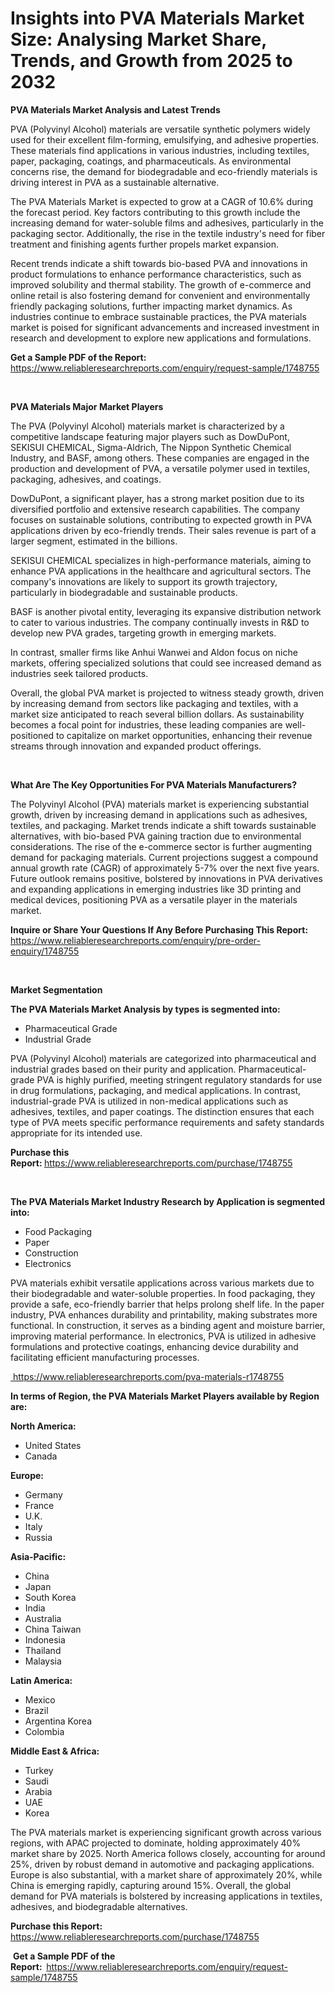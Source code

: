 <p><h1>Insights into PVA Materials Market Size: Analysing Market Share, Trends, and Growth from 2025 to 2032</h1></p><p><strong>PVA Materials Market Analysis and Latest Trends</strong></p>
<p><p>PVA (Polyvinyl Alcohol) materials are versatile synthetic polymers widely used for their excellent film-forming, emulsifying, and adhesive properties. These materials find applications in various industries, including textiles, paper, packaging, coatings, and pharmaceuticals. As environmental concerns rise, the demand for biodegradable and eco-friendly materials is driving interest in PVA as a sustainable alternative.</p><p>The PVA Materials Market is expected to grow at a CAGR of 10.6% during the forecast period. Key factors contributing to this growth include the increasing demand for water-soluble films and adhesives, particularly in the packaging sector. Additionally, the rise in the textile industry's need for fiber treatment and finishing agents further propels market expansion.</p><p>Recent trends indicate a shift towards bio-based PVA and innovations in product formulations to enhance performance characteristics, such as improved solubility and thermal stability. The growth of e-commerce and online retail is also fostering demand for convenient and environmentally friendly packaging solutions, further impacting market dynamics. As industries continue to embrace sustainable practices, the PVA materials market is poised for significant advancements and increased investment in research and development to explore new applications and formulations.</p></p>
<p><strong>Get a Sample PDF of the Report:&nbsp;</strong> <a href="https://www.reliableresearchreports.com/enquiry/request-sample/1748755?utm_campaign=38&utm_medium=2&utm_source=Github&utm_content=ia&utm_term=18042025&utm_id=pva-materials">https://www.reliableresearchreports.com/enquiry/request-sample/1748755</a></p>
<p>&nbsp;</p>
<p><strong>PVA Materials Major Market Players</strong></p>
<p><p>The PVA (Polyvinyl Alcohol) materials market is characterized by a competitive landscape featuring major players such as DowDuPont, SEKISUI CHEMICAL, Sigma-Aldrich, The Nippon Synthetic Chemical Industry, and BASF, among others. These companies are engaged in the production and development of PVA, a versatile polymer used in textiles, packaging, adhesives, and coatings.</p><p>DowDuPont, a significant player, has a strong market position due to its diversified portfolio and extensive research capabilities. The company focuses on sustainable solutions, contributing to expected growth in PVA applications driven by eco-friendly trends. Their sales revenue is part of a larger segment, estimated in the billions.</p><p>SEKISUI CHEMICAL specializes in high-performance materials, aiming to enhance PVA applications in the healthcare and agricultural sectors. The company's innovations are likely to support its growth trajectory, particularly in biodegradable and sustainable products.</p><p>BASF is another pivotal entity, leveraging its expansive distribution network to cater to various industries. The company continually invests in R&D to develop new PVA grades, targeting growth in emerging markets.</p><p>In contrast, smaller firms like Anhui Wanwei and Aldon focus on niche markets, offering specialized solutions that could see increased demand as industries seek tailored products.</p><p>Overall, the global PVA market is projected to witness steady growth, driven by increasing demand from sectors like packaging and textiles, with a market size anticipated to reach several billion dollars. As sustainability becomes a focal point for industries, these leading companies are well-positioned to capitalize on market opportunities, enhancing their revenue streams through innovation and expanded product offerings.</p></p>
<p>&nbsp;</p>
<p><strong>What Are The Key Opportunities For PVA Materials Manufacturers?</strong></p>
<p><p>The Polyvinyl Alcohol (PVA) materials market is experiencing substantial growth, driven by increasing demand in applications such as adhesives, textiles, and packaging. Market trends indicate a shift towards sustainable alternatives, with bio-based PVA gaining traction due to environmental considerations. The rise of the e-commerce sector is further augmenting demand for packaging materials. Current projections suggest a compound annual growth rate (CAGR) of approximately 5-7% over the next five years. Future outlook remains positive, bolstered by innovations in PVA derivatives and expanding applications in emerging industries like 3D printing and medical devices, positioning PVA as a versatile player in the materials market.</p></p>
<p><strong>Inquire or Share Your Questions If Any Before Purchasing This Report:</strong> <a href="https://www.reliableresearchreports.com/enquiry/pre-order-enquiry/1748755?utm_campaign=38&utm_medium=2&utm_source=Github&utm_content=ia&utm_term=18042025&utm_id=pva-materials">https://www.reliableresearchreports.com/enquiry/pre-order-enquiry/1748755</a></p>
<p>&nbsp;</p>
<p><strong>Market Segmentation</strong></p>
<p><strong>The PVA Materials Market Analysis by types is segmented into:</strong></p>
<p><ul><li>Pharmaceutical Grade</li><li>Industrial Grade</li></ul></p>
<p><p>PVA (Polyvinyl Alcohol) materials are categorized into pharmaceutical and industrial grades based on their purity and application. Pharmaceutical-grade PVA is highly purified, meeting stringent regulatory standards for use in drug formulations, packaging, and medical applications. In contrast, industrial-grade PVA is utilized in non-medical applications such as adhesives, textiles, and paper coatings. The distinction ensures that each type of PVA meets specific performance requirements and safety standards appropriate for its intended use.</p></p>
<p><strong>Purchase this Report:&nbsp;</strong><a href="https://www.reliableresearchreports.com/purchase/1748755?utm_campaign=38&utm_medium=2&utm_source=Github&utm_content=ia&utm_term=18042025&utm_id=pva-materials">https://www.reliableresearchreports.com/purchase/1748755</a></p>
<p>&nbsp;</p>
<p><strong>The PVA Materials Market Industry Research by Application is segmented into:</strong></p>
<p><ul><li>Food Packaging</li><li>Paper</li><li>Construction</li><li>Electronics</li></ul></p>
<p><p>PVA materials exhibit versatile applications across various markets due to their biodegradable and water-soluble properties. In food packaging, they provide a safe, eco-friendly barrier that helps prolong shelf life. In the paper industry, PVA enhances durability and printability, making substrates more functional. In construction, it serves as a binding agent and moisture barrier, improving material performance. In electronics, PVA is utilized in adhesive formulations and protective coatings, enhancing device durability and facilitating efficient manufacturing processes.</p></p>
<p><a href="https://www.reliableresearchreports.com/pva-materials-r1748755?utm_campaign=38&utm_medium=2&utm_source=Github&utm_content=ia&utm_term=18042025&utm_id=pva-materials">&nbsp;https://www.reliableresearchreports.com/pva-materials-r1748755</a></p>
<p><strong>In terms of Region, the PVA Materials Market Players available by Region are:</strong></p>
<p>
    <p> <strong> North America: </strong>
        <ul>
            <li>United States</li>
            <li>Canada</li>
        </ul>
        </p> 
    <p> <strong> Europe: </strong>
        <ul>
            <li>Germany</li>
            <li>France</li>
            <li>U.K.</li>
            <li>Italy</li>
            <li>Russia</li>
        </ul>
        </p> 
    <p> <strong> Asia-Pacific: </strong>
        <ul>
            <li>China</li>
            <li>Japan</li>
            <li>South Korea</li>
            <li>India</li>
            <li>Australia</li>
            <li>China Taiwan</li>
            <li>Indonesia</li>
            <li>Thailand</li>
            <li>Malaysia</li>
        </ul>
        </p> 
    <p> <strong> Latin America: </strong>
        <ul>
            <li>Mexico</li>
            <li>Brazil</li>
            <li>Argentina Korea</li>
            <li>Colombia</li>
        </ul>
        </p> 
    <p> <strong> Middle East & Africa: </strong>
        <ul>
            <li>Turkey</li>
            <li>Saudi</li>
            <li>Arabia</li>
            <li>UAE</li>
            <li>Korea</li>
        </ul>
    </p>
    </p>
<p><p>The PVA materials market is experiencing significant growth across various regions, with APAC projected to dominate, holding approximately 40% market share by 2025. North America follows closely, accounting for around 25%, driven by robust demand in automotive and packaging applications. Europe is also substantial, with a market share of approximately 20%, while China is emerging rapidly, capturing around 15%. Overall, the global demand for PVA materials is bolstered by increasing applications in textiles, adhesives, and biodegradable alternatives.</p></p>
<p><strong>Purchase this Report: </strong><a href="https://www.reliableresearchreports.com/purchase/1748755?utm_campaign=38&utm_medium=2&utm_source=Github&utm_content=ia&utm_term=18042025&utm_id=pva-materials">https://www.reliableresearchreports.com/purchase/1748755</a></p>
<p>&nbsp;<strong>Get a Sample PDF of the Report:&nbsp;&nbsp;</strong><a href="https://www.reliableresearchreports.com/enquiry/request-sample/1748755?utm_campaign=38&utm_medium=2&utm_source=Github&utm_content=ia&utm_term=18042025&utm_id=pva-materials">https://www.reliableresearchreports.com/enquiry/request-sample/1748755</a></p>
<p><strong></strong></p>
<p><p></p><p></p><p></p></p>